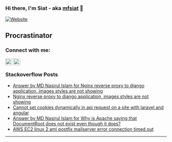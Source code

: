 ### Hi there, I'm Siat - aka [mfsiat][website] 👋

[![Website](https://img.shields.io/website?label=mfsiat.github.io&style=for-the-badge&url=https%3A%2F%2Fcodestackr.com)](https://mfsiat.github.io/)

## Procrastinator

### Connect with me:

[<img align="left" alt="nasirul-islam-4708ab153 | LinkedIn" width="22px" src="https://cdn.jsdelivr.net/npm/simple-icons@v3/icons/linkedin.svg" />][linkedin]
[<img align="left" alt="siatislam | Twitter" width="22px" src="https://cdn.jsdelivr.net/npm/simple-icons@v3/icons/twitter.svg" />][twitter]

<br />

<!-- ### Platform:

![](aws.svg) -->

### Stackoverflow Posts

<!-- BLOG-POST-LIST:START -->
- [Answer by MD Nasirul Islam for Nginx reverse proxy to django application, images styles are not showing](https://stackoverflow.com/questions/66086258/nginx-reverse-proxy-to-django-application-images-styles-are-not-showing/66719329#66719329)
- [Nginx reverse proxy to django application, images styles are not showing](https://stackoverflow.com/questions/66086258/nginx-reverse-proxy-to-django-application-images-styles-are-not-showing)
- [Cannot set cookies dynamically in api request on a site with laravel and angular](https://stackoverflow.com/questions/65867814/cannot-set-cookies-dynamically-in-api-request-on-a-site-with-laravel-and-angular)
- [Answer by MD Nasirul Islam for Why is Apache saying that DocumentRoot does not exist even though it does?](https://stackoverflow.com/questions/20476148/why-is-apache-saying-that-documentroot-does-not-exist-even-though-it-does/65769072#65769072)
- [AWS EC2 linux 2 ami postfix mailserver error connection timed out](https://stackoverflow.com/questions/65568614/aws-ec2-linux-2-ami-postfix-mailserver-error-connection-timed-out)
<!-- BLOG-POST-LIST:END -->

---

[website]: https://mfsiat.github.io/
[twitter]: https://twitter.com/siatislam
[linkedin]: https://linkedin.com/in/nasirul-islam-4708ab153

